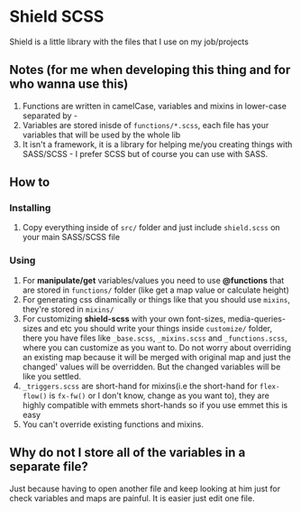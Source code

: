 # Shield SCSS

Shield is a little library with the files that I use on my job/projects

## Notes (for me when developing this thing and for who wanna use this)

1. Functions are written in camelCase, variables and mixins in lower-case separated by -
1. Variables are stored inisde of `functions/*.scss`, each file has your variables that will be used by the whole lib
1. It isn't a framework, it is a library for helping me/you creating things with SASS/SCSS - I prefer SCSS but of course you can use with SASS. 

## How to

### Installing
1. Copy everything inside of `src/` folder and just include `shield.scss` on your main SASS/SCSS file

### Using
1. For __manipulate/get__ variables/values you need to use __@functions__ that are stored in `functions/` folder (like get a map value or calculate height)
1. For generating css dinamically or things like that you should use `mixins`, they're stored in `mixins/`
1. For customizing __shield-scss__ with your own font-sizes, media-queries-sizes and etc you should write your things inside `customize/` folder, there you have files like `_base.scss`, `_mixins.scss` and `_functions.scss`, where you can customize as you want to. Do not worry about overriding an existing map because it will be merged with original map and just the changed' values will be overridden. But the changed variables will be like you settled.
1. `_triggers.scss` are short-hand for mixins(i.e the short-hand for `flex-flow()` is `fx-fw()` or I don't know, change as you want to), they are highly compatible with emmets short-hands so if you use emmet this is easy
1. You can't override existing functions and mixins.

## Why do not I store all of the variables in a separate file?

Just because having to open another file and keep looking at him just for check variables and maps are painful. It is easier just edit one file.